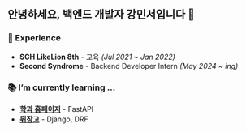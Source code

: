 

<!--
**mseo39/mseo39** is a ✨ _special_ ✨ repository because its `README.md` (this file) appears on your GitHub profile.

Here are some ideas to get you started:

- 🔭 I’m currently working on ...
- 🌱 I’m currently learning ...
- 👯 I’m looking to collaborate on ...
- 🤔 I’m looking for help with ...
- 💬 Ask me about ...
- 📫 How to reach me: ...
- 😄 Pronouns: ...
- ⚡ Fun fact: ...

Welcome to my page😊
<br>I'm a backend developer using a python-based framework
안녕하세요, 백엔드 개발자 강민서입니다🌱<br>
고등학교 1학년 때, 소프트웨어야 놀자에 참여하면서 코딩을 처음 배우게 되었고, 내 손으로 상상을 현실로 구현할 수 있다는 매력에 빠져 개발자의 꿈을 키우게 되었습니다.<br>
현재는 파이썬 기반의 프레임워크를 사용하여 웹 개발을 하면서 꿈을 키우고 있습니다😊

### 🔍 About Me
<div style="display: flex;">
    <a href="https://opposite-salmon-b2c.notion.site/564313067bb344719ae115a646a898e6" target="_blank"><img src="https://img.shields.io/badge/Notion-000000?style=for-the-badge&logo=notion&logoColor=white" width="60" height="20"/></a>
    <a href="https://velog.io/@mseo39" target="_blank"><img src="https://img.shields.io/badge/Velog-20c997?style=flat-square&logo=Vimeo&logoColor=white" width="60" height="20"/></a>
</div>

### ⚒ My Tech Stack
![Django](https://img.shields.io/badge/-Django-092E20?style=for-the-badge&logo=Django&logoColor=white)
![Git](https://img.shields.io/badge/-Git-F05032?style=for-the-badge&logo=git&logoColor=white)
-->

## 안녕하세요, 백엔드 개발자 강민서입니다 👋

### 🌱 Experience
- **SCH LikeLion 8th** - 교육 *(Jul 2021 ~ Jan 2022)*<br>
- **Second Syndrome** - Backend Developer Intern *(May 2024 ~ ing)*<br>

### 📚 I’m currently learning ...
* **[학과 홈페이지](https://github.com/Team-SCC/CSE-page)** - FastAPI
* **[뒤장고](https://github.com/BackDjango)** - Django, DRF
